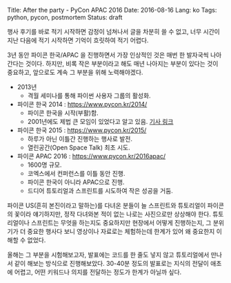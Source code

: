 Title: After the party - PyCon APAC 2016
Date: 2016-08-16
Lang: ko
Tags: python, pycon, postmortem
Status: draft

행사 후기를 바로 적기 시작하면 감정이 넘쳐나서 글을 차분히 쓸 수 없고, 너무 시간이 지난 다음에 적기 시작하면 기억이 흐릿하여 적기 어렵다.

3년 동안 파이콘 한국/APAC 을 진행하면서 가장 인상적인 것은 매번 한 발자국씩 나아간다는 것이다.
하지만, 비록 작은 부분이라고 해도 매년 나아지는 부분이 있다는 것이 중요하고, 앞으로도 계속 그 부분을 위해 노력해야겠다.

 - 2013년
    - 격월 세미나를 통해 파이썬 사용자 그룹의 활성화.
 - 파이콘 한국 2014 : <https://www.pycon.kr/2014/>
    - 파이콘 한국을 시작(부활)함.
    - 2001년에도 제법 큰 모임이 있었다고 알고 있음. [기사 링크](http://legacy.www.hani.co.kr/section-010100004/2001/p010100004200101282327011.html)
 - 파이콘 한국 2015 : <https://www.pycon.kr/2015/>
    - 하루가 아닌 이틀간 진행하는 행사로 발전.
    - 열린공간(Open Space Talk) 최초 시도.
 - 파이콘 APAC 2016 : <https://www.pycon.kr/2016apac/>
    - 1600명 규모.
    - 코엑스에서 컨퍼런스를 이틀 동안 진행.
    - 파이콘 한국이 아니라 APAC으로 진행.
    - 드디어 튜토리얼과 스프린트를 시도하여 작은 성공을 거둠.


파이콘 US(흔히 본진이라고 말하는)를 다녀온 분들이 늘 스프린트와 튜토리얼이 파이콘의 꽃이라 얘기하지만, 정작 다녀와본 적이 없는 나로는 사진으로만 상상해야 한다. 튜토리얼이나 스프린트는 무엇을 하는지도 중요하지만 현장에서 어떻게 진행하는지, 그 분위기가 더 중요한 행사다 보니 영상이나 자료로는 체험하는데 한계가 있어 왜 중요한지 이해할 수 없었다.

올해는 그 부분을 시험해보고자, 발표에는 코드를 한 줄도 넣지 않고 튜토리얼에서 만나서 같이 해보는 방식으로 진행해보았다. 30-40분 정도의 발표로는 지식의 전달이 애초에 어렵고, 어떤 키워드나 의지를 전달하는 정도가 한계가 아닐까 싶다.
